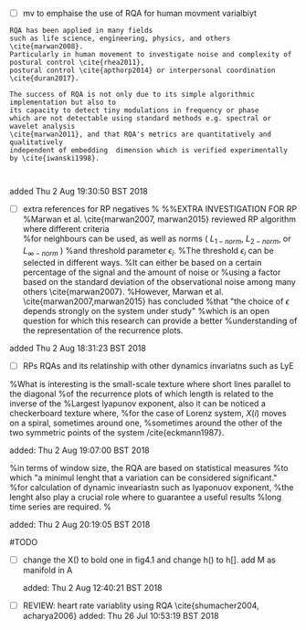 


* [ ] mv to emphaise the use of RQA for human movment varialbiyt
```
RQA has been applied in many fields 
such as life science, engineering, physics, and others \cite{marwan2008}.
Particularly in human movement to investigate noise and complexity of postural control \cite{rhea2011},
postural control \cite{apthorp2014} or interpersonal coordination \cite{duran2017}.

The success of RQA is not only due to its simple algorithmic implementation but also to 
its capacity to detect tiny modulations in frequency or phase 
which are not detectable using standard methods e.g. spectral or wavelet analysis 
\cite{marwan2011}, and that RQA's metrics are quantitatively and qualitatively 
independent of embedding  dimension which is verified experimentally by \cite{iwanski1998}.



```
added Thu  2 Aug 19:30:50 BST 2018





* [ ] extra references for RP negatives 
%
%%EXTRA INVESTIGATION FOR RP
%Marwan et al. \cite{marwan2007, marwan2015} reviewed RP algorithm where different criteria  
%for neighbours can be used, as well as norms ( $L_{1-norm}$, $L_{2-norm}$, or $L_{\infty-norm}$ )
%and threshold parameter $\epsilon_i$.
%The threshold $\epsilon_i$ can be selected in different ways.
%It can either be based on a certain percentage of the signal and the amount of noise or 
%using a factor based on the standard deviation of the observational noise among many others \cite{marwan2007}.
%However, Marwan et al. \cite{marwan2007,marwan2015} has concluded 
%that "the choice of $\epsilon$ depends strongly on the system under study" 
%which is an open question for which this research can provide a better 
%understanding of the representation of the recurrence plots. 

added  Thu  2 Aug 18:31:23 BST 2018

* [ ] RPs RQAs and its relatinship with other dynamics invariatns such as LyE

%What is interesting is the small-scale texture where short lines parallel to the diagonal 
%of the recurrence plots of which length is related to the inverse of the 
%Largest lyapunov exponent, also it can be noticed a checkerboard texture where, 
%for the case of Lorenz system, $X(i)$ moves on a spiral, sometimes around one,
%sometimes around the other of the two symmetric points of the system /cite{eckmann1987}.

added: Thu  2 Aug 19:07:00 BST 2018


%in terms of window size, the RQA are based on statistical measures
%to which "a minimul lenght that a variation can be considered significant."
%for calculation of dynamic inveariastn such as lyaponuov exponent,
%the lenght also play a crucial role where to guarantee a useful results
%long time series are required.
%

added: Thu  2 Aug 20:19:05 BST 2018

#TODO

* [ ] change the X() to bold one in fig4.1
	and change h() to h[].
	add M as manifold in A
	
	added: Thu  2 Aug 12:40:21 BST 2018

* [ ] REVIEW: heart rate variablity using RQA \cite{shumacher2004, acharya2006}
	added: Thu 26 Jul 10:53:19 BST 2018





